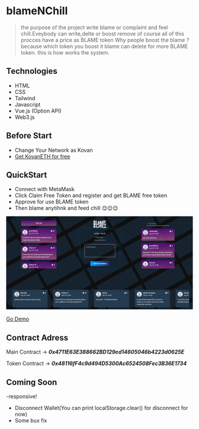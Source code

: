 # blameNChill

> the purpose of the project write blame or complaint and feel chill.Eveybody can write,delte or boost remove of course all of this procces have a price as BLAME token
Why people boost the blame ? because which token you boost it blame can delete for more BLAME token. this is how works the system.

## Technologies

- HTML
- CSS
- Tailwind
- Javascript
- Vue.js (Option API)
- Web3.js

## Before Start

- Change Your Network as Kovan
- [Get KovanETH for free](https://faucets.chain.link)

## QuickStart

- Connect with MetaMask
- Click Claim Free Token and register and get BLAME free token
- Approve for use BLAME token
- Then blame anytihnk and feed chill 😌😌😌

![ss](https://github.com/emirhan-yagci/blameNChill/blob/master/screenchots/demo.png)

[Go Demo](https://blameandchill.netlify.app)

## Contract Adress

Main Contract ->  ***0x4711E63E388662BD129ed14605046b4223d0625E*** 

Token Contract -> ***0x48116fF4c9d494D5300Ac6524508Fec3B36E1734***

## Coming Soon
-responsive!
- Disconnect Wallet(You can print localStorage.clear() for disconnect for now)
- Some bux fix
